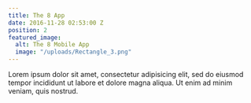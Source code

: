 ```yaml
---
title: The 8 App
date: 2016-11-28 02:53:00 Z
position: 2
featured_image:
  alt: The 8 Mobile App
  image: "/uploads/Rectangle_3.png"
---
```


Lorem ipsum dolor sit amet, consectetur adipisicing elit, sed do eiusmod tempor incididunt ut labore et dolore magna aliqua. Ut enim ad minim veniam, quis nostrud.
